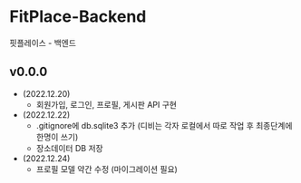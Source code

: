 # FitPlace-Backend
핏플레이스 - 백엔드

## **v0.0.0**
- (2022.12.20)
  - 회원가입, 로그인, 프로필, 게시판 API 구현
- (2022.12.22)
  - .gitignore에 db.sqlite3 추가 (디비는 각자 로컬에서 따로 작업 후 최종단계에 한명이 쓰기)
  - 장소데이터 DB 저장
- (2022.12.24)
  - 프로필 모델 약간 수정 (마이그레이션 필요)